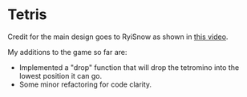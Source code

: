 # Tetris
Credit for the main design goes to RyiSnow as shown in [this video](https://www.youtube.com/watch?v=N1ktYfszqnM).

My additions to the game so far are:
- Implemented a "drop" function that will drop the tetromino into the lowest position it can go.
- Some minor refactoring for code clarity. 
